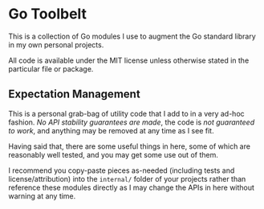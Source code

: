 Go Toolbelt
===========

This is a collection of Go modules I use to augment the Go standard library in
my own personal projects.

All code is available under the MIT license unless otherwise stated in the
particular file or package.


## Expectation Management

This is a personal grab-bag of utility code that I add to in a very ad-hoc
fashion. *No API stability guarantees are made*, the code is *not guaranteed
to work*, and anything may be removed at any time as I see fit.

Having said that, there are some useful things in here, some of which are
reasonably well tested, and you may get some use out of them.

I recommend you copy-paste pieces as-needed (including tests and
license/attribution) into the `internal/` folder of your projects rather than
reference these modules directly as I may change the APIs in here without
warning at any time.

